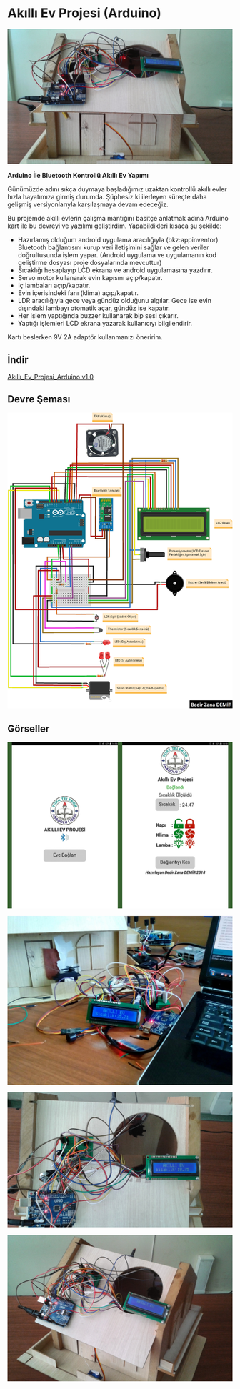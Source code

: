 # Akıllı Ev Projesi (Arduino)
<img src="https://raw.githubusercontent.com/BedirZanaDemir/AKILLI_EV_ARDUINO/master/resimler/4.jpg"></img>

**Arduino İle Bluetooth Kontrollü Akıllı Ev Yapımı**

Günümüzde adını sıkça duymaya başladığımız uzaktan kontrollü akıllı evler hızla hayatımıza girmiş durumda. Şüphesiz ki ilerleyen süreçte daha gelişmiş versiyonlarıyla karşılaşmaya devam edeceğiz.

Bu projemde akıllı evlerin çalışma mantığını basitçe anlatmak adına Arduino kart ile bu devreyi ve yazılımı geliştirdim. Yapabildikleri kısaca şu şekilde:

- Hazırlamış olduğum android uygulama aracılığıyla (bkz:appinventor) Bluetooth bağlantısını kurup veri iletişimini sağlar ve gelen veriler doğrultusunda işlem yapar. (Android uygulama ve uygulamanın kod geliştirme dosyası proje dosyalarında mevcuttur)
- Sıcaklığı hesaplayıp LCD ekrana ve android uygulamasına yazdırır.
- Servo motor kullanarak evin kapısını açıp/kapatır.
- İç lambaları açıp/kapatır.
- Evin içerisindeki fanı (klima) açıp/kapatır.
- LDR aracılığıyla gece veya gündüz olduğunu algılar. Gece ise evin dışındaki lambayı otomatik açar, gündüz ise kapatır.
- Her işlem yaptığında buzzer kullanarak bip sesi çıkarır.
- Yaptığı işlemleri LCD ekrana yazarak kullanıcıyı bilgilendirir.

Kartı beslerken 9V 2A adaptör kullanmanızı öneririm.
## İndir
<a href="https://github.com/BedirZanaDemir/AKILLI_EV_ARDUINO/archive/master.zip">Akıllı_Ev_Projesi_Arduino v1.0</a>
## Devre Şeması
<img src="https://raw.githubusercontent.com/BedirZanaDemir/AKILLI_EV_ARDUINO/master/devre/akilli_ev_devre_bb.png"></img>
## Görseller
<img src="https://raw.githubusercontent.com/BedirZanaDemir/AKILLI_EV_ARDUINO/master/resimler/5.jpg"></img>

<img src="https://raw.githubusercontent.com/BedirZanaDemir/AKILLI_EV_ARDUINO/master/resimler/1.jpg"></img>

<img src="https://raw.githubusercontent.com/BedirZanaDemir/AKILLI_EV_ARDUINO/master/resimler/2.jpg"></img>

<img src="https://raw.githubusercontent.com/BedirZanaDemir/AKILLI_EV_ARDUINO/master/resimler/3.jpg"></img>
